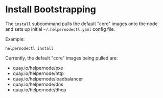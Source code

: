 # Install Bootstrapping

The `install` subcommand pulls the default "core" images onto the node
and sets up initial `~/.helpernodectl.yaml` config file.

Example:

```shell
helpernodectl install
```

Currently, the default "core" images being pulled are:

* quay.io/helpernode/pxe
* quay.io/helpernode/http
* quay.io/helpernode/loadbalancer
* quay.io/helpernode/dns
* quay.io/helpernode/dhcp
